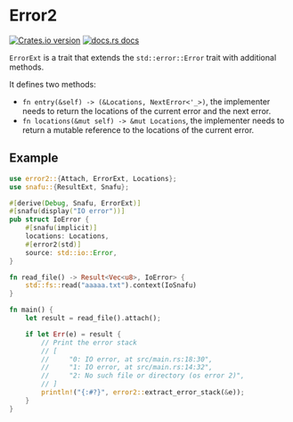 # Error2

[![Crates.io version](https://img.shields.io/crates/v/error2.svg?style=flat-square)](https://crates.io/crates/error2)
[![docs.rs docs](https://img.shields.io/badge/docs-latest-blue.svg?style=flat-square)](https://docs.rs/error2)

`ErrorExt` is a trait that extends the `std::error::Error` trait with additional methods.

It defines two methods:
- `fn entry(&self) -> (&Locations, NextError<'_>)`, the implementer needs to return the locations of the current error and the next error.
- `fn locations(&mut self) -> &mut Locations`, the implementer needs to return a mutable reference to the locations of the current error.

## Example

```rust
use error2::{Attach, ErrorExt, Locations};
use snafu::{ResultExt, Snafu};

#[derive(Debug, Snafu, ErrorExt)]
#[snafu(display("IO error"))]
pub struct IoError {
    #[snafu(implicit)]
    locations: Locations,
    #[error2(std)]
    source: std::io::Error,
}

fn read_file() -> Result<Vec<u8>, IoError> {
    std::fs::read("aaaaa.txt").context(IoSnafu)
}

fn main() {
    let result = read_file().attach();

    if let Err(e) = result {
        // Print the error stack
        // [
        //     "0: IO error, at src/main.rs:18:30",
        //     "1: IO error, at src/main.rs:14:32",
        //     "2: No such file or directory (os error 2)",
        // ]
        println!("{:#?}", error2::extract_error_stack(&e));
    }
}
```
